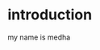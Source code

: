 <html>
  <head>
    <title> myself</title>
  </head>
  <body>
    <h1>introduction</h1>
    <p> my name is medha </p>
  </body>
  </html>
